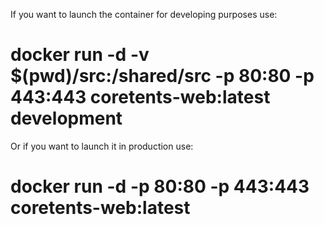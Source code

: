 If you want to launch the container for developing purposes use:

# docker run -d -v $(pwd)/src:/shared/src -p 80:80 -p 443:443 coretents-web:latest development

Or if you want to launch it in production use:

# docker run -d -p 80:80 -p 443:443 coretents-web:latest
